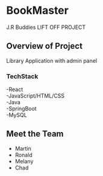 # BookMaster
J.R Buddies LIFT OFF PROJECT

## Overview of Project
Library Application with admin panel

### TechStack
-React</br>
-JavaScript/HTML/CSS</br>
-Java</br>
-SpringBoot</br>
-MySQL</br>

## Meet the Team

- Martin </br>
- Ronald </br>
- Melany </br>
- Chad </br>